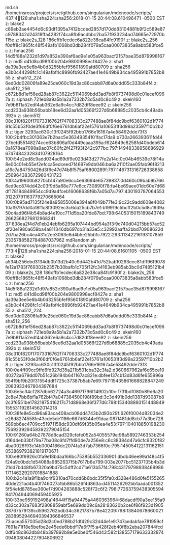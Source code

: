 md.sh
/home/nsross/projects/src/github.com/singularian/mdencode/scripts/
437:4:100:128:sha1:sha224:sha256:2018-01-15 20:44:08.610496471 -0500 EST
z: blake2 c89eb3ae4454d6c93df1395a7412bcded2857d170dd83104881b9f2c589e87c9788342d24318ffa4282f74ca8fb9acdbbc2ba57f933234ad74665e72970b115e
z: blake2s_128 186cffb1ecdec6a822e38ca84fc9190f
z: blake2s_256 f0dff8c1865fc48f549afb1068bd3db284f079a5caa00073835a8abb583fce5c
z: hmac256 14d5f88a1232d1d97a852e390af6ad9e1e05a963bacf2157bae35d8799981671
z: md5 d41d8cd98f00b204e9800998ecf8427e
z: sha1 da39a3ee5e6b4b0d3255bfef95601890afd80709
z: sha256 e3b0c44298fc1c149afbf4c8996fb92427ae41e4649b934ca495991b7852b855
z: sha512_224 6ed0dd02806fa89e25de060c19d3ac86cabb87d6a0ddd05c333b84f4
z: sha512_256 c672b8d1ef56ed28ab87c3622c5114069bdd3ad7b8f9737498d0c01ecef0967a
z: siphash 721eb8a9a5b1a2a7332b73d5ad0c8c49
z: skein160 7e9b811a52edf4ab362e6a9c4cc7d82dff8eee92
z: skein256 ccd233a938b56babb18ee6d32aa1d05366f227d6b68885c2035cb4c49ada392b
z: skein512 08c310f820f17073316762f74708333c277488ae8f84dc9bdf6360102d1f77481c55b53f0de3f66df0f6e6761db6af22e15761a106531f3d99a23597f10b2b28
z: tiger 3293ac630c13f0245f92bbb1766e16167a4e58492dde73f3
100:2b4fbc301363e7b2bac5e36349354101fac17da9:b730a266393611fd4427befd55148274cce63b806af0d449caaa395a:f624649c8258fd40bdeb6140a1678ea7098a9ac07c60fc2f427f93f242c977bc:797:149483389586869296747484232834107928164
100:54e2ed8c9add034ad69df9e023d43d277fe2a14d:0c04b46539e78f14a8e00c01eb55ef2efcca5edceed7f4697e9db046:ba6a2110f2ae05fab96f8213a16c7a84750426d3f6e47d74b8f575af6800289f:797:146731316726338658256964383672980431723
100:4a19600b8270cb147a90e6cc4e63694e65739837:0d460c09bab9b7666ed9ec874dd42c03f9d5a68e777e6cc730890f78:fa4be69aee01dc60e7d68df178184849954cc9d9a4fceb16068638f6b7a05d7a:797:43019378706455331220791163779270665064
100:0b95ad7135f24e8a95855008e394a8f049b77fe3:9c22c9add608e408210af9797dd0a18f1c8f3092ec3c6da25cb7b7e1:b19919c5bcff2b0c5d8c1939a50c4ad96f4b54b8ad4e19cc711d5ba20fde87bd:798:64053150151898437492662568276812968241
37:838ea2f4d7d1eb24ebfb6295a107444bd954a3f3:9c740d04215bb57ac52df20e1980a659ba4a811346db697cb31a33e5:c32992aaffa2bbd70908622d2d7ba26bc4ea431c2ee3063e8d4b5e25bb1c7922:293:113422161931078592335788582784887037962
mdRandom.sh
/home/nsross/projects/src/github.com/singularian/mdencode/scripts/
773:4:100:128:sha1:sha224:sha256:2018-01-15 20:44:08.61601105 -0500 EST
z: blake2 a534b256ebd3134db0b13d2b40c9d442b41d752bab10293eec81dff96f9078fe12a1783f769302b2357b30bafb1c705f12fc34163eb985ab3bc0d7485121b409
z: blake2s_128 186cffb1ecdec6a822e38ca84fc9190f
z: blake2s_256 f0dff8c1865fc48f549afb1068bd3db284f079a5caa00073835a8abb583fce5c
z: hmac256 14d5f88a1232d1d97a852e390af6ad9e1e05a963bacf2157bae35d8799981671
z: md5 d41d8cd98f00b204e9800998ecf8427e
z: sha1 da39a3ee5e6b4b0d3255bfef95601890afd80709
z: sha256 e3b0c44298fc1c149afbf4c8996fb92427ae41e4649b934ca495991b7852b855
z: sha512_224 6ed0dd02806fa89e25de060c19d3ac86cabb87d6a0ddd05c333b84f4
z: sha512_256 c672b8d1ef56ed28ab87c3622c5114069bdd3ad7b8f9737498d0c01ecef0967a
z: siphash 721eb8a9a5b1a2a7332b73d5ad0c8c49
z: skein160 7e9b811a52edf4ab362e6a9c4cc7d82dff8eee92
z: skein256 ccd233a938b56babb18ee6d32aa1d05366f227d6b68885c2035cb4c49ada392b
z: skein512 08c310f820f17073316762f74708333c277488ae8f84dc9bdf6360102d1f77481c55b53f0de3f66df0f6e6761db6af22e15761a106531f3d99a23597f10b2b28
z: tiger 3293ac630c13f0245f92bbb1766e16167a4e58492dde73f3
100:0e4ff09cc9ffd6fd927d35a211b501cba32c3fa2:d360667962af6c65ce1040272a679dd07b51c26b194b641167ac821e:dbfee137cb13d83d6fe655996a554f9bf9b20f31554ddf1725c37387b5ab7e69:797:154358616688288472492083933467804397684
100:6e5c34cf287dbb62724a3c46971796f14902c10c:f731bdf080b89d6a202c8e47bb6bf1a762bf47a047384500198f89bd:3c3d491b0dd1387d93087b82c3f6551be17821875416217c71d8968e36f377d6:798:153408893151448849155531192814562014218
100:38fe8e5cd96a83aca408acb08dd4743b2d93b29f:626f0004d82034e2e26d8274558fe43cde5de1186e667d6344e91daa:087f481dd8cb77a3be728589bb6ec4709cc51971158dc930df69f35b05ea4e53:797:104018850198230756923929458392279045154
100:91260a64b27878d8cad329cfefe052a54055579e:98a5892746353b254d16d4eb33bf79a77ba08c6fd7ffd904e7a256e8:c6c38384d47a6cfc9320f824ba0026f93c14b0004186dc2074fa3d7ab7366f0c:795:145054122131162151053869793821819170671
100:e80f9926c0fa9e18bdaa166bc75385b552336901:dbdb46ee99a148c4f5f24a9c0bdc1d54088a9852637f5b7617b6e799:003e2077bc51237105b4b3d21dd7bd48fb67320a9bd75c5dff2cd71a613b57f4:798:43179798938469986171146229207018841888
100:b2c4a1a9f1ba9c4f9310ad70cdd6b6bdc35f5fa0:d328e486d0fe515526540de221ad4b40f746027a1bb86b526f4d863a:d4511426292bb1aada0013525f54efd8785ee360ef7d904283888c528f72c6f2:798:77263759438305594841704944069459405925
100:33be959192498a14644ff15a94475a4460363964:68dacdf90a3ee155a9d32cc302a7683f2808859abf5e699dd09c6a28:93620b2ce6f86f923d190508767579f39cd5962762bdb34c3621787b78e42209:798:138406786600212838952946940394366846537
73:acea557035d28d2c0ed788b21df429c32d44e1e9:747aedabfae781959cf7691a71f18e5befbe2e45ede6bbdf17a6f7f5:a428f2eb40f8b2eba207844fcd0df648c862db848b397892b8e5e0be0f546d43:582:138557179633332874094808044227904806922
